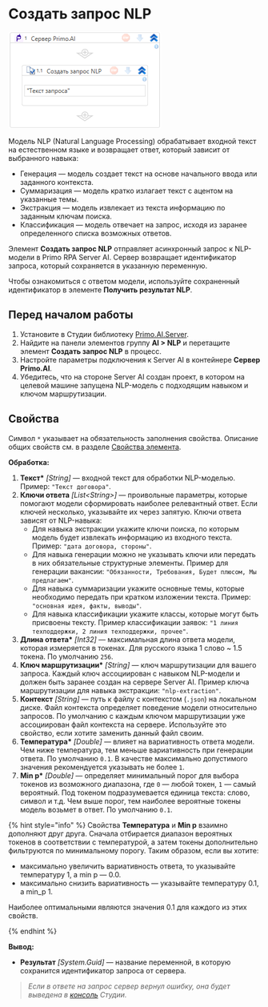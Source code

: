 # Создать запрос NLP

![](<../../../../.gitbook/assets1/windows_items/library/Primo.AI.Server.Elements.WFPrimoAICreateRequestNlp.png>)

Модель NLP (Natural Language Processing) обрабатывает входной текст на естественном языке и возвращает ответ, который зависит от выбранного навыка:
* Генерация — модель создает текст на основе начального ввода или заданного контекста.
* Суммаризация — модель кратко излагает текст с ацентом на указанные темы.
* Экстракция — модель извлекает из текста информацию по заданным ключам поиска.
* Классификация — модель отвечает на запрос, исходя из заранее определенного списка возможных ответов.

Элемент **Создать запрос NLP** отправляет асинхронный запрос к NLP-модели в Primo RPA Server AI. Сервер возвращает идентификатор запроса, который сохраняется в указанную переменную. 

Чтобы ознакомиться с ответом модели, используйте сохраненный идентификатор в элементе **Получить результат NLP**.

## Перед началом работы

1. Установите в Студии библиотеку [Primo.AI.Server](https://docs.primo-rpa.ru/primo-rpa/g_elements/el_extra/ai_server).
1. Найдите на панели элементов группу **AI > NLP** и перетащите элемент **Создать запрос NLP** в процесс.
1. Настройте параметры подключения к Server AI в контейнере **Сервер Primo.AI**.
1. Убедитесь, что на стороне Server AI создан проект, в котором на целевой машине запущена NLP-модель с подходящим навыком и ключом маршрутизации.


## Свойства
Символ `*` указывает на обязательность заполнения свойства. Описание общих свойств см. в разделе [Свойства элемента](https://docs.primo-rpa.ru/primo-rpa/primo-studio/process/elements#svoistva-elementa).

**Обработка:**

1. **Текст\*** *[String]* — входной текст для обработки NLP-моделью. Пример: `"Текст договора"`.
1. **Ключи ответа** *[List\<String>]* — проивольные параметры, которые помогают модели сформировать наиболее релевантный ответ. Если ключей несколько, указывайте их через запятую. Ключи ответа зависят от NLP-навыка:
   * Для навыка экстракции укажите ключи поиска, по которым модель будет извлекать информацию из входного текста.  Пример: `"дата договора, стороны"`.
   * Для навыка генерации можно не указывать ключи или передать в них обязательные структурные элементы. Пример для генерации вакансии: `"Обязанности, Требования, Будет плюсом, Мы предлагаем"`.
   * Для навыка суммаризации укажите основные темы, которые необходимо передать при кратком изложении текста. Пример: `"основная идея, факты, выводы"`.
   * Для навыка классификации укажите классы, которые могут быть присвоены тексту. Пример классификации заявок: `"1 линия техподдержки, 2 линия техподдержки, прочее"`.
1. **Длина ответа\*** *[Int32]* — максимальная длина ответа модели, которая измеряется в токенах. Для русского языка 1 слово ~ 1.5 токена. По умолчанию `256`.
1. **Ключ маршрутизации\*** *[String]* — ключ маршрутизации для вашего запроса. Каждый ключ ассоциирован с навыком NLP-модели и должен быть заранее создан на сервере Server AI. Пример ключа маршрутизации для навыка экстракции: `"nlp-extraction"`.
1. **Контекст** *[String]* — путь к файлу с контекстом (`.json`) на локальном диске. Файл контекста определяет поведение модели относительно запросов. По умолчанию с каждым ключом маршрутизации уже ассоциирован файл контекста на сервере. Используйте это свойство, если хотите заменить данный файл своим.
1. **Температура\*** *[Double]* — влияет на вариативность ответа модели. Чем ниже температура, тем меньше вариативность при генерации ответа. По умолчанию `0.1`. В качестве максимально допустимого значения рекомендуется указывать не более `1`.
1. **Min p\*** *[Double]* — определяет минимальный порог для выбора токенов из возможного диапазона, где `0` — любой токен, `1` — самый вероятный. Под токеном подразумевается единица текста: слово, символ и т.д. Чем выше порог, тем наиболее вероятные токены модель возьмет в ответ. По умолчанию `0.1`.

{% hint style="info" %}
Свойства **Температура** и **Min p** взаимно дополняют друг друга. Сначала отбирается диапазон вероятных токенов в соответствии с температурой, а затем токены дополнительно фильтруются по минимальному порогу. Таким образом, если вы хотите:
* максимально увеличить вариативность ответа, то указывайте температуру 1, а min p — 0.0.
* максимально снизить вариативность — указывайте температуру 0.1, а min_p 1.

Наиболее оптимальными являются значения 0.1 для каждого из этих свойств.

{% endhint %}



**Вывод:**
* **Результат** *[System.Guid]* — название переменной, в которую сохранится идентификатор запроса от сервера.

> *Если в ответе на запрос сервер вернул ошибку, она будет выведена в [консоль](https://docs.primo-rpa.ru/primo-rpa/primo-studio/process/debug#konsol) Студии.*
